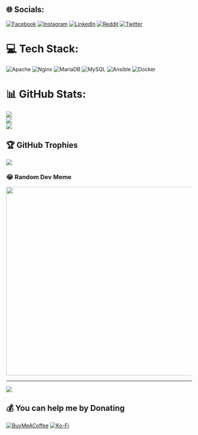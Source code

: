 
## 🌐 Socials:
[![Facebook](https://img.shields.io/badge/Facebook-%231877F2.svg?logo=Facebook&logoColor=white)](https://facebook.com/prosaugat1) [![Instagram](https://img.shields.io/badge/Instagram-%23E4405F.svg?logo=Instagram&logoColor=white)](https://instagram.com/pro_saugat) [![LinkedIn](https://img.shields.io/badge/LinkedIn-%230077B5.svg?logo=linkedin&logoColor=white)](https://linkedin.com/in/prosaugat) [![Reddit](https://img.shields.io/badge/Reddit-%23FF4500.svg?logo=Reddit&logoColor=white)](https://reddit.com/user/prosaugat) [![Twitter](https://img.shields.io/badge/Twitter-%231DA1F2.svg?logo=Twitter&logoColor=white)](https://twitter.com/prosaugat) 

# 💻 Tech Stack:
![Apache](https://img.shields.io/badge/apache-%23D42029.svg?style=for-the-badge&logo=apache&logoColor=white) ![Nginx](https://img.shields.io/badge/nginx-%23009639.svg?style=for-the-badge&logo=nginx&logoColor=white) ![MariaDB](https://img.shields.io/badge/MariaDB-003545?style=for-the-badge&logo=mariadb&logoColor=white) ![MySQL](https://img.shields.io/badge/mysql-%2300f.svg?style=for-the-badge&logo=mysql&logoColor=white) ![Ansible](https://img.shields.io/badge/ansible-%231A1918.svg?style=for-the-badge&logo=ansible&logoColor=white) ![Docker](https://img.shields.io/badge/docker-%230db7ed.svg?style=for-the-badge&logo=docker&logoColor=white)
# 📊 GitHub Stats:
![](https://github-readme-stats.vercel.app/api?username=prosaugat&theme=dark&hide_border=false&include_all_commits=false&count_private=false)<br/>
![](https://github-readme-streak-stats.herokuapp.com/?user=prosaugat&theme=dark&hide_border=false)<br/>
![](https://github-readme-stats.vercel.app/api/top-langs/?username=prosaugat&theme=dark&hide_border=false&include_all_commits=false&count_private=false&layout=compact)

## 🏆 GitHub Trophies
![](https://github-profile-trophy.vercel.app/?username=prosaugat&theme=radical&no-frame=false&no-bg=true&margin-w=4)

### 😂 Random Dev Meme
<img src="https://random-memer.herokuapp.com/" width="512px"/>

---
[![](https://visitcount.itsvg.in/api?id=prosaugat&icon=0&color=0)](https://visitcount.itsvg.in)

  ## 💰 You can help me by Donating
  [![BuyMeACoffee](https://img.shields.io/badge/Buy%20Me%20a%20Coffee-ffdd00?style=for-the-badge&logo=buy-me-a-coffee&logoColor=black)](https://buymeacoffee.com/prosaugat) [![Ko-Fi](https://img.shields.io/badge/Ko--fi-F16061?style=for-the-badge&logo=ko-fi&logoColor=white)](https://ko-fi.com/prosaugat) 
